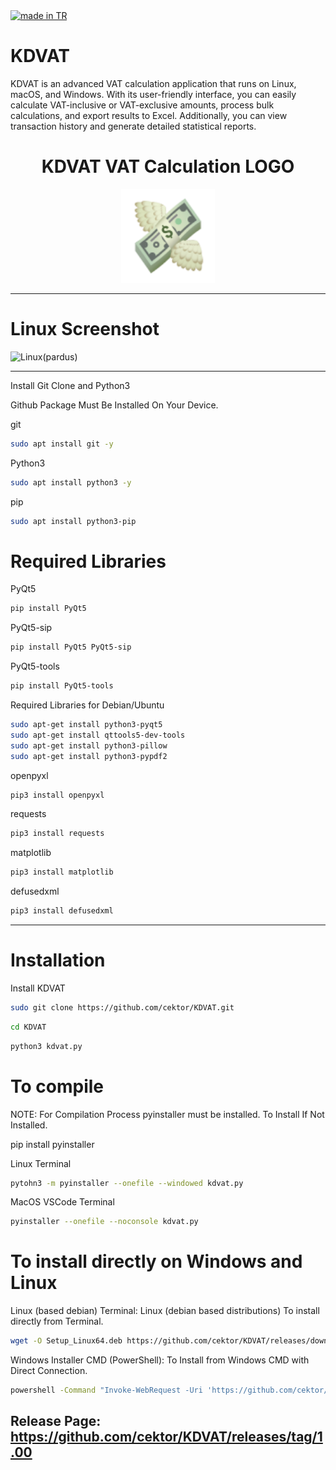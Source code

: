 <a href="#">
    <img src="https://raw.githubusercontent.com/pedromxavier/flag-badges/main/badges/TR.svg" alt="made in TR">
</a>

# KDVAT
KDVAT is an advanced VAT calculation application that runs on Linux, macOS, and Windows. With its user-friendly interface, you can easily calculate VAT-inclusive or VAT-exclusive amounts, process bulk calculations, and export results to Excel. Additionally, you can view transaction history and generate detailed statistical reports.

<h1 align="center">KDVAT VAT Calculation LOGO</h1>

<p align="center">
  <img src="kdv.png" alt="KDVAT Logo" width="150" height="150">
</p>


----------------------

# Linux Screenshot
![Linux(pardus)](screenshot/kdvat_linux.gif)  

--------------------
Install Git Clone and Python3

Github Package Must Be Installed On Your Device.

git
```bash
sudo apt install git -y
```

Python3
```bash
sudo apt install python3 -y 

```

pip
```bash
sudo apt install python3-pip

```

# Required Libraries

PyQt5
```bash
pip install PyQt5
```
PyQt5-sip
```bash
pip install PyQt5 PyQt5-sip
```

PyQt5-tools
```bash
pip install PyQt5-tools
```

Required Libraries for Debian/Ubuntu
```bash
sudo apt-get install python3-pyqt5
sudo apt-get install qttools5-dev-tools
sudo apt-get install python3-pillow
sudo apt-get install python3-pypdf2
```
openpyxl
```bash
pip3 install openpyxl
```
requests
```bash
pip3 install requests
```

matplotlib
```bash
pip3 install matplotlib
```

defusedxml
```bash
pip3 install defusedxml
```

----------------------------------


# Installation
Install KDVAT

```bash
sudo git clone https://github.com/cektor/KDVAT.git
```
```bash
cd KDVAT
```

```bash
python3 kdvat.py

```

# To compile

NOTE: For Compilation Process pyinstaller must be installed. To Install If Not Installed.

pip install pyinstaller 

Linux Terminal 
```bash
pytohn3 -m pyinstaller --onefile --windowed kdvat.py
```

MacOS VSCode Terminal 
```bash
pyinstaller --onefile --noconsole kdvat.py
```

# To install directly on Windows and Linux

Linux (based debian) Terminal: Linux (debian based distributions) To install directly from Terminal.
```bash
wget -O Setup_Linux64.deb https://github.com/cektor/KDVAT/releases/download/1.00/Setup_Linux64.deb && sudo apt install ./Setup_Linux64.deb && sudo apt-get install -f -y
```

Windows Installer CMD (PowerShell): To Install from Windows CMD with Direct Connection.
```bash
powershell -Command "Invoke-WebRequest -Uri 'https://github.com/cektor/KDVAT/releases/download/1.00/Setup_Win64.exe' -OutFile 'Setup_Win64.exe'" && start /wait Setup_Win64.exe
```

Release Page: https://github.com/cektor/KDVAT/releases/tag/1.00
----------------------------------

